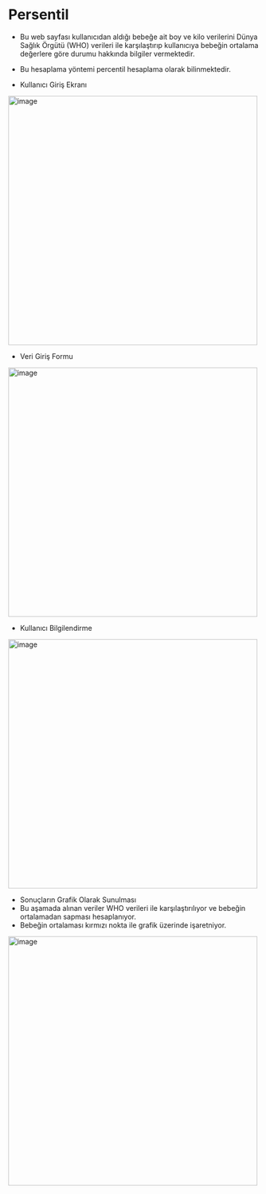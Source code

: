 # Persentil
 * Bu web sayfası kullanıcıdan aldığı bebeğe ait boy ve kilo verilerini Dünya Sağlık Örgütü (WHO) verileri ile karşılaştırıp kullanıcıya 
   bebeğin ortalama değerlere göre durumu hakkında bilgiler vermektedir.
 * Bu hesaplama yöntemi percentil hesaplama olarak bilinmektedir. 
 
 * Kullanıcı Giriş Ekranı
 <img width="500" alt="image" src="https://user-images.githubusercontent.com/60326186/191365694-4e935386-73ab-4b43-a67f-500ac749e2ba.png">

* Veri Giriş Formu
<img width="500" alt="image" src="https://user-images.githubusercontent.com/60326186/191365783-d6cc1590-f6cd-4f63-8a38-161607d02e59.png">

* Kullanıcı Bilgilendirme 
<img width="500" alt="image" src="https://user-images.githubusercontent.com/60326186/191365872-ad18eec9-1daf-46e2-914f-4a95a630b608.png">

* Sonuçların Grafik Olarak Sunulması
* Bu aşamada alınan veriler WHO verileri ile karşılaştırılıyor ve bebeğin ortalamadan sapması hesaplanıyor. 
* Bebeğin ortalaması kırmızı nokta ile grafik üzerinde işaretniyor. 

<img width="500" alt="image" src="https://user-images.githubusercontent.com/60326186/191365925-38956781-91a5-4ab7-ac8b-2dce09b3ffb0.png">

